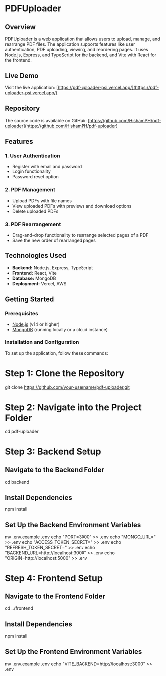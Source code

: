 # PDFUploader

## Overview

PDFUploader is a web application that allows users to upload, manage, and rearrange PDF files. The application supports features like user authentication, PDF uploading, viewing, and reordering pages. It uses Node.js, Express, and TypeScript for the backend, and Vite with React for the frontend.

## Live Demo

Visit the live application: [https://pdf-uploader-psi.vercel.app/](https://pdf-uploader-psi.vercel.app/)

## Repository

The source code is available on GitHub: [https://github.com/HishamPH/pdf-uploader](https://github.com/HishamPH/pdf-uploader)

## Features

### 1. User Authentication

- Register with email and password
- Login functionality
- Password reset option

### 2. PDF Management

- Upload PDFs with file names
- View uploaded PDFs with previews and download options
- Delete uploaded PDFs

### 3. PDF Rearrangement

- Drag-and-drop functionality to rearrange selected pages of a PDF
- Save the new order of rearranged pages

## Technologies Used

- **Backend:** Node.js, Express, TypeScript
- **Frontend:** React, Vite
- **Database:** MongoDB
- **Deployment:** Vercel, AWS

## Getting Started

### Prerequisites

- [Node.js](https://nodejs.org/) (v14 or higher)
- [MongoDB](https://www.mongodb.com/) (running locally or a cloud instance)

### Installation and Configuration

To set up the application, follow these commands:

# Step 1: Clone the Repository

git clone https://github.com/your-username/pdf-uploader.git

# Step 2: Navigate into the Project Folder

cd pdf-uploader

# Step 3: Backend Setup

## Navigate to the Backend Folder

cd backend

## Install Dependencies

npm install

## Set Up the Backend Environment Variables

mv .env.example .env
echo "PORT=3000" >> .env
echo "MONGO_URL=<your-mongodb-uri>" >> .env
echo "ACCESS_TOKEN_SECRET=<your-access-token-secret>" >> .env
echo "REFRESH_TOKEN_SECRET=<your-refresh-token-secret>" >> .env
echo "BACKEND_URL=http://localhost:3000" >> .env
echo "ORIGIN=http://localhost:5000" >> .env

# Step 4: Frontend Setup

## Navigate to the Frontend Folder

cd ../frontend

## Install Dependencies

npm install

## Set Up the Frontend Environment Variables

mv .env.example .env
echo "VITE_BACKEND=http://localhost:3000" >> .env

